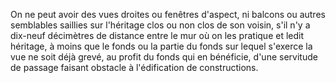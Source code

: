  
 On ne peut avoir des vues droites ou fenêtres d'aspect, ni balcons ou autres semblables saillies sur l'héritage clos ou non clos de son voisin, s'il n'y a dix-neuf décimètres de distance entre le mur où on les pratique et ledit héritage, à moins que le fonds ou la partie du fonds sur lequel s'exerce la vue ne soit déjà grevé, au profit du fonds qui en bénéficie, d'une servitude de passage faisant obstacle à l'édification de constructions.  

  
